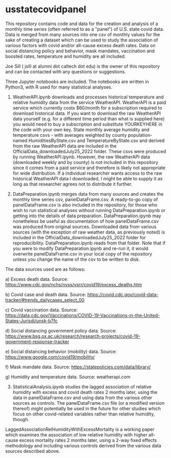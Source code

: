 # usstatecovidpanel

This repository contains code and data for the creation and analysis of a monthly time series (often referred to as a "panel") of U.S. state covid data.  Data is merged from many sources into one csv of monthly values for the sake of creating a dataset which can be used to study the association of various factors with covid and/or all-cause excess death rates.  Data on social distancing policy and behavior, mask mandates, vaccination and boosted rates, temperature and humidity are all included. 

Joe Sill ( jsill at alumni dot caltech dot edu) is the owner of this repository and can be contacted with any questions or suggestions.

Three Jupyter notebooks are included. The notebooks are written in Python3, with R used for many statistical analyses. 

1) WeatherAPI.ipynb downloads and processes historical temperature and relative humidity data from the service WeatherAPI. WeatherAPI is a paid service which currently costs $60/month for a subscription required to download historical data. If you want to download the raw WeatherAPI data yourself (e.g. for a different time period than what is supplied here) you would need to buy a subscription and substitute YOURKEYHERE in the code with your own key.  State monthly average humidity and temperature csvs - with averages weighted by county population- named HumiditiesByState.csv and TemperatureByState.csv and derived from the raw WeatherAPI data are included in the OfficialData_downloadedJuly25_2022 folder. These csvs were produced by running WeatherAPI.ipynb. However, the raw WeatherAPI data (downloaded weekly and by county) is not included in this repository since it comes from a paid service and therefore is likely not appropriate for wide distribution. If a individual researcher wants access to the raw historical WeatherAPI data I downloaded, I might be able to supply it as long as that researcher agrees not to distribute it further.

2) DataPreparation.ipynb merges data from many sources and creates the monthly time series csv, panelDataFrame.csv. A ready-to-go copy of panelDataFrame.csv is also included in the repository, for those who wish to run statistical analyses without running DataPreparation.ipynb or getting into the details of data preparation. DataPreparation.ipynb may nonetheless be useful as documentation of how panelDataFrame.csv was produced from original sources.  Downloaded data from various sources (with the exception of raw weather data, as previously noted) is included in the OfficialData_downloadedJuly25_2022 folder for reproducibility. DataPreparation.ipynb reads from that folder. Note that if you were to modify DataPreparation.ipynb and re-run it, it would overwrite panelDataFrame.csv in your local copy of the repository unless you change the name of the csv to be written to disk.

The data sources used are as follows:

a) Excess death data. Source: https://www.cdc.gov/nchs/nvss/vsrr/covid19/excess_deaths.htm

b) Covid case and death data.  Source: https://covid.cdc.gov/covid-data-tracker/#trends_dailycases_select_00

c) Covid vaccination data. Source: https://data.cdc.gov/Vaccinations/COVID-19-Vaccinations-in-the-United-States-Jurisdi/unsk-b7fc

d) Social distancing government policy data. Source: https://www.bsg.ox.ac.uk/research/research-projects/covid-19-government-response-tracker 

e) Social distancing behavior (mobility) data. Source: https://www.google.com/covid19/mobility/ 

f) Mask mandate data. Source: https://statepolicies.com/data/library/

g) Humidity and temperature data. Source: weatherapi.com 

3) StatisticalAnalysis.ipynb studies the lagged association of relative humidity with excess and covid death rates 2 months later, using the data in panelDataFrame.csv and using data from the various other sources as controls. The panelDataFrame.csv file (or a modified version thereof) might potentially be used in the future for other studies which focus on other covid-related variables rather than relative humidity, though.

LaggedAssociationRelHumidityWithExcessMortality is a working paper which examines the association of low relative humidity with higher all-cause excess mortality rates 2 months later, using a 2-way fixed effects methodology and including various controls derived from the various data sources described above.
